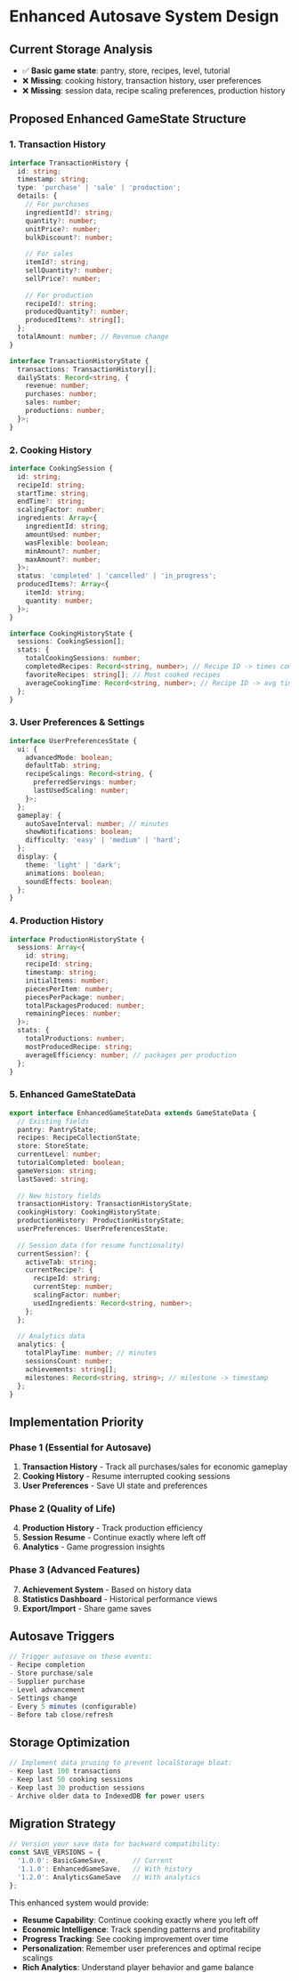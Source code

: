 # Enhanced Autosave System Design

## Current Storage Analysis
- ✅ **Basic game state**: pantry, store, recipes, level, tutorial
- ❌ **Missing**: cooking history, transaction history, user preferences
- ❌ **Missing**: session data, recipe scaling preferences, production history

## Proposed Enhanced GameState Structure

### 1. Transaction History
```typescript
interface TransactionHistory {
  id: string;
  timestamp: string;
  type: 'purchase' | 'sale' | 'production';
  details: {
    // For purchases
    ingredientId?: string;
    quantity?: number;
    unitPrice?: number;
    bulkDiscount?: number;
    
    // For sales  
    itemId?: string;
    sellQuantity?: number;
    sellPrice?: number;
    
    // For production
    recipeId?: string;
    producedQuantity?: number;
    producedItems?: string[];
  };
  totalAmount: number; // Revenue change
}

interface TransactionHistoryState {
  transactions: TransactionHistory[];
  dailyStats: Record<string, {
    revenue: number;
    purchases: number;
    sales: number;
    productions: number;
  }>;
}
```

### 2. Cooking History
```typescript
interface CookingSession {
  id: string;
  recipeId: string;
  startTime: string;
  endTime?: string;
  scalingFactor: number;
  ingredients: Array<{
    ingredientId: string;
    amountUsed: number;
    wasFlexible: boolean;
    minAmount?: number;
    maxAmount?: number;
  }>;
  status: 'completed' | 'cancelled' | 'in_progress';
  producedItems?: Array<{
    itemId: string;
    quantity: number;
  }>;
}

interface CookingHistoryState {
  sessions: CookingSession[];
  stats: {
    totalCookingSessions: number;
    completedRecipes: Record<string, number>; // Recipe ID -> times completed
    favoriteRecipes: string[]; // Most cooked recipes
    averageCookingTime: Record<string, number>; // Recipe ID -> avg time
  };
}
```

### 3. User Preferences & Settings
```typescript
interface UserPreferencesState {
  ui: {
    advancedMode: boolean;
    defaultTab: string;
    recipeScalings: Record<string, {
      preferredServings: number;
      lastUsedScaling: number;
    }>;
  };
  gameplay: {
    autoSaveInterval: number; // minutes
    showNotifications: boolean;
    difficulty: 'easy' | 'medium' | 'hard';
  };
  display: {
    theme: 'light' | 'dark';
    animations: boolean;
    soundEffects: boolean;
  };
}
```

### 4. Production History
```typescript
interface ProductionHistoryState {
  sessions: Array<{
    id: string;
    recipeId: string;
    timestamp: string;
    initialItems: number;
    piecesPerItem: number;
    piecesPerPackage: number;
    totalPackagesProduced: number;
    remainingPieces: number;
  }>;
  stats: {
    totalProductions: number;
    mostProducedRecipe: string;
    averageEfficiency: number; // packages per production
  };
}
```

### 5. Enhanced GameStateData
```typescript
export interface EnhancedGameStateData extends GameStateData {
  // Existing fields
  pantry: PantryState;
  recipes: RecipeCollectionState;
  store: StoreState;
  currentLevel: number;
  tutorialCompleted: boolean;
  gameVersion: string;
  lastSaved: string;
  
  // New history fields
  transactionHistory: TransactionHistoryState;
  cookingHistory: CookingHistoryState;
  productionHistory: ProductionHistoryState;
  userPreferences: UserPreferencesState;
  
  // Session data (for resume functionality)
  currentSession?: {
    activeTab: string;
    currentRecipe?: {
      recipeId: string;
      currentStep: number;
      scalingFactor: number;
      usedIngredients: Record<string, number>;
    };
  };
  
  // Analytics data
  analytics: {
    totalPlayTime: number; // minutes
    sessionsCount: number;
    achievements: string[];
    milestones: Record<string, string>; // milestone -> timestamp
  };
}
```

## Implementation Priority

### Phase 1 (Essential for Autosave)
1. **Transaction History** - Track all purchases/sales for economic gameplay
2. **Cooking History** - Resume interrupted cooking sessions
3. **User Preferences** - Save UI state and preferences

### Phase 2 (Quality of Life)
4. **Production History** - Track production efficiency
5. **Session Resume** - Continue exactly where left off
6. **Analytics** - Game progression insights

### Phase 3 (Advanced Features)
7. **Achievement System** - Based on history data
8. **Statistics Dashboard** - Historical performance views
9. **Export/Import** - Share game saves

## Autosave Triggers

```typescript
// Trigger autosave on these events:
- Recipe completion
- Store purchase/sale
- Supplier purchase
- Level advancement
- Settings change
- Every 5 minutes (configurable)
- Before tab close/refresh
```

## Storage Optimization

```typescript
// Implement data pruning to prevent localStorage bloat:
- Keep last 100 transactions
- Keep last 50 cooking sessions  
- Keep last 30 production sessions
- Archive older data to IndexedDB for power users
```

## Migration Strategy

```typescript
// Version your save data for backward compatibility:
const SAVE_VERSIONS = {
  '1.0.0': BasicGameSave,      // Current
  '1.1.0': EnhancedGameSave,   // With history
  '1.2.0': AnalyticsGameSave   // With analytics
};
```

This enhanced system would provide:
- **Resume Capability**: Continue cooking exactly where you left off
- **Economic Intelligence**: Track spending patterns and profitability  
- **Progress Tracking**: See cooking improvement over time
- **Personalization**: Remember user preferences and optimal recipe scalings
- **Rich Analytics**: Understand player behavior and game balance